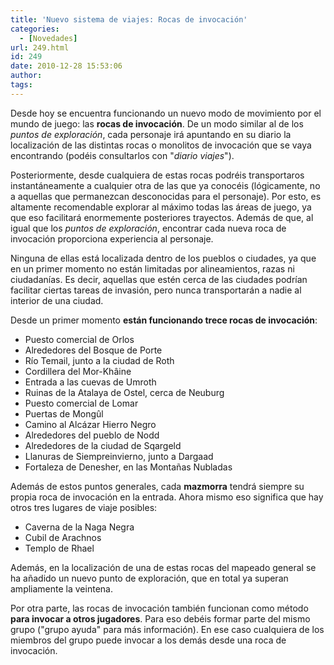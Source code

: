 ```yaml
---
title: 'Nuevo sistema de viajes: Rocas de invocación'
categories:
  - [Novedades]
url: 249.html
id: 249
date: 2010-12-28 15:53:06
author:
tags:
---
```


Desde hoy se encuentra funcionando un nuevo modo de movimiento por el mundo de juego: las **rocas de invocación**. De un modo similar al de los _puntos de exploración_, cada personaje irá apuntando en su diario la localización de las distintas rocas o monolitos de invocación que se vaya encontrando (podéis consultarlos con "_diario viajes_").

Posteriormente, desde cualquiera de estas rocas podréis transportaros instantáneamente a cualquier otra de las que ya conocéis (lógicamente, no a aquellas que permanezcan desconocidas para el personaje). Por esto, es altamente recomendable explorar al máximo todas las áreas de juego, ya que eso facilitará enormemente posteriores trayectos. Además de que, al igual que los _puntos de exploración_, encontrar cada nueva roca de invocación proporciona experiencia al personaje.

Ninguna de ellas está localizada dentro de los pueblos o ciudades, ya que en un primer momento no están limitadas por alineamientos, razas ni ciudadanías. Es decir, aquellas que estén cerca de las ciudades podrían facilitar ciertas tareas de invasión, pero nunca transportarán a nadie al interior de una ciudad.

Desde un primer momento **están funcionando trece rocas de invocación**:

*   Puesto comercial de Orlos
*   Alrededores del Bosque de Porte
*   Río Temail, junto a la ciudad de Roth
*   Cordillera del Mor-Khâine
*   Entrada a las cuevas de Umroth
*   Ruinas de la Atalaya de Ostel, cerca de Neuburg
*   Puesto comercial de Lomar
*   Puertas de Mongûl
*   Camino al Alcázar Hierro Negro
*   Alrededores del pueblo de Nodd
*   Alrededores de la ciudad de Sqargeld
*   Llanuras de Siempreinvierno, junto a Dargaad
*   Fortaleza de Denesher, en las Montañas Nubladas

Además de estos puntos generales, cada **mazmorra** tendrá siempre su propia roca de invocación en la entrada. Ahora mismo eso significa que hay otros tres lugares de viaje posibles:

*   Caverna de la Naga Negra
*   Cubil de Arachnos
*   Templo de Rhael

Además, en la localización de una de estas rocas del mapeado general se ha añadido un nuevo punto de exploración, que en total ya superan ampliamente la veintena.

Por otra parte, las rocas de invocación también funcionan como método **para invocar a otros jugadores**. Para eso debéis formar parte del mismo grupo ("grupo ayuda" para más información). En ese caso cualquiera de los miembros del grupo puede invocar a los demás desde una roca de invocación.